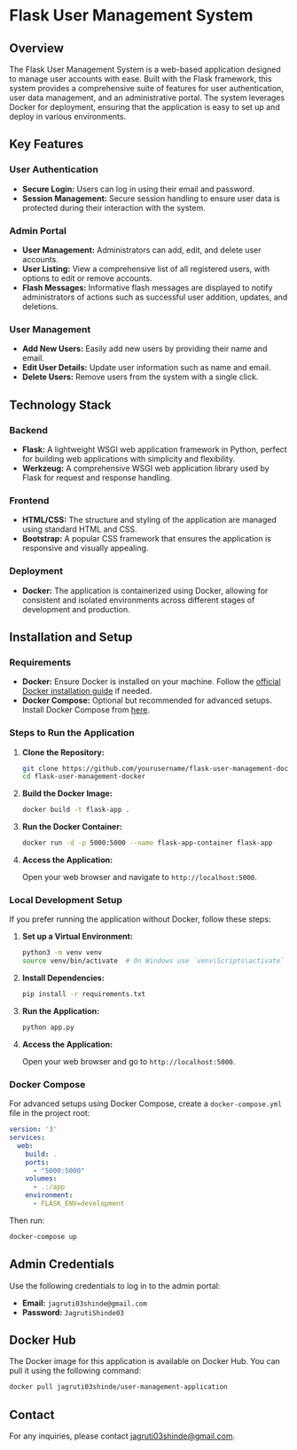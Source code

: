 
# Flask User Management System

## Overview

The Flask User Management System is a web-based application designed to manage user accounts with ease. Built with the Flask framework, this system provides a comprehensive suite of features for user authentication, user data management, and an administrative portal. The system leverages Docker for deployment, ensuring that the application is easy to set up and deploy in various environments.

## Key Features

### User Authentication
- **Secure Login:** Users can log in using their email and password.
- **Session Management:** Secure session handling to ensure user data is protected during their interaction with the system.

### Admin Portal
- **User Management:** Administrators can add, edit, and delete user accounts.
- **User Listing:** View a comprehensive list of all registered users, with options to edit or remove accounts.
- **Flash Messages:** Informative flash messages are displayed to notify administrators of actions such as successful user addition, updates, and deletions.

### User Management
- **Add New Users:** Easily add new users by providing their name and email.
- **Edit User Details:** Update user information such as name and email.
- **Delete Users:** Remove users from the system with a single click.

## Technology Stack

### Backend
- **Flask:** A lightweight WSGI web application framework in Python, perfect for building web applications with simplicity and flexibility.
- **Werkzeug:** A comprehensive WSGI web application library used by Flask for request and response handling.

### Frontend
- **HTML/CSS:** The structure and styling of the application are managed using standard HTML and CSS.
- **Bootstrap:** A popular CSS framework that ensures the application is responsive and visually appealing.

### Deployment
- **Docker:** The application is containerized using Docker, allowing for consistent and isolated environments across different stages of development and production.

## Installation and Setup

### Requirements
- **Docker:** Ensure Docker is installed on your machine. Follow the [official Docker installation guide](https://docs.docker.com/get-docker/) if needed.
- **Docker Compose:** Optional but recommended for advanced setups. Install Docker Compose from [here](https://docs.docker.com/compose/install/).

### Steps to Run the Application

1. **Clone the Repository:**

   ```sh
   git clone https://github.com/yourusername/flask-user-management-docker.git
   cd flask-user-management-docker
   ```

2. **Build the Docker Image:**

   ```sh
   docker build -t flask-app .
   ```

3. **Run the Docker Container:**

   ```sh
   docker run -d -p 5000:5000 --name flask-app-container flask-app
   ```

4. **Access the Application:**

   Open your web browser and navigate to `http://localhost:5000`.

### Local Development Setup

If you prefer running the application without Docker, follow these steps:

1. **Set up a Virtual Environment:**

   ```sh
   python3 -m venv venv
   source venv/bin/activate  # On Windows use `venv\Scripts\activate`
   ```

2. **Install Dependencies:**

   ```sh
   pip install -r requirements.txt
   ```

3. **Run the Application:**

   ```sh
   python app.py
   ```

4. **Access the Application:**

   Open your web browser and go to `http://localhost:5000`.

### Docker Compose

For advanced setups using Docker Compose, create a `docker-compose.yml` file in the project root:

```yaml
version: '3'
services:
  web:
    build: .
    ports:
      - "5000:5000"
    volumes:
      - .:/app
    environment:
      - FLASK_ENV=development
```

Then run:

```sh
docker-compose up
```

## Admin Credentials

Use the following credentials to log in to the admin portal:

- **Email:** `jagruti03shinde@gmail.com`
- **Password:** `JagrutiShinde03`

## Docker Hub

The Docker image for this application is available on Docker Hub. You can pull it using the following command:

```sh
docker pull jagruti03shinde/user-management-application
```

## Contact

For any inquiries, please contact [jagruti03shinde@gmail.com](mailto:jagruti03shinde@gmail.com).
